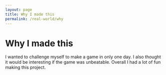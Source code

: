 ```yaml
---
layout: page
title: Why I made this
permalink: /real-world/why
---
```


# Why I made this

I wanted to challenge myself to make a game in only one day. I also thought it would be interesting if the game was unbeatable. Overall I had a lot of fun making this project.
